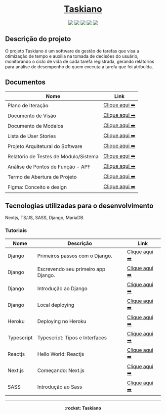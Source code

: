 <h1 align="center"><a href="https://taskiano.vercel.app/">Taskiano</a></h1>

<p align="center">
  <img src="https://img.shields.io/badge/next.js-000000?style=for-the-badge&logo=nextdotjs&logoColor=white"/>
  <img src="https://img.shields.io/badge/TypeScript-007ACC?style=for-the-badge&logo=typescript&logoColor=white"/>
  <img src="https://img.shields.io/badge/Sass-CC6699?style=for-the-badge&logo=sass&logoColor=white"/>
  <img src="https://img.shields.io/badge/Django-092E20?style=for-the-badge&logo=django&logoColor=green"/>
  <img src="https://img.shields.io/badge/MariaDB-003545?style=for-the-badge&logo=mariadb&logoColor=white"/>
</p>

## Descrição do projeto

O projeto Taskiano é um software de gestão de tarefas que visa a otimização de tempo e auxilia na tomada de decisões do usuário, monitorando o ciclo de vida de cada tarefa registrada, gerando relátorios para análise de desempenho de quem executa a tarefa que foi atribuída.

## Documentos

| Nome                                  | Link                                                                                      |
| ------------------------------------- | ----------------------------------------------------------------------------------------- |
| Plano de Iteração                     | [Clique aqui ➡️](docs/doc-iteracao.md)                                                     |
| Documento de Visão                    | [Clique aqui ➡️](docs/doc-visao.md)                                                        |
| Documento de Modelos                  | [Clique aqui ➡️](docs/doc-modelos.md)                                                      |
| Lista de User Stories                 | [Clique aqui ➡️](docs/doc-userstories.md)                                                  |
| Projeto Arquitetural do Software      | [Clique aqui ➡️](docs/doc-arq.md)                                                          |
| Relatório de Testes de Módulo/Sistema | [Clique aqui ➡️](docs/doc-us-tests.md)                                                     |
| Análise de Pontos de Função - APF     | [Clique aqui ➡️](docs/doc-apf.md)                                                          |
| Termo de Abertura de Projeto          | [Clique aqui ➡️](docs/doc-project-charter.md)                                              |
| Figma: Conceito e design              | [Clique aqui ➡️](https://www.figma.com/file/Mflem8uxMXESz9KeoSydEo/Platform?node-id=0%3A1) |

## Tecnologias utilizadas para o desenvolvimento

Nextjs, TS/JS, SASS, Django, MariaDB.

### Tutoriais

| Nome       | Descrição                           | Link                                                                                            |
| ---------- | ----------------------------------- | ----------------------------------------------------------------------------------------------- |
| Django     | Primeiros passos com o Django.      | [Clique aqui ➡️](https://django-portuguese.readthedocs.io/en/1.0/intro/index.html)               |
| Django     | Escrevendo seu primeiro app Django. | [Clique aqui ➡️](https://docs.djangoproject.com/pt-br/3.2/intro/tutorial01/)                     |
| Django     | Introdução ao Django                | [Clique aqui ➡️](https://developer.mozilla.org/pt-BR/docs/Learn/Server-side/Django/Introduction) |
| Django     | Local deploying                     | [Clique aqui ➡️](taskiano/backend/docs/local.md)                                                 |
| Heroku     | Deploying no Heroku                 | [Clique aqui ➡️](taskiano/backend/docs/heroku.md)                                                |
| Typescript | Typescript: Tipos e Interfaces      | [Clique aqui ➡️](https://www.typescriptlang.org/docs/handbook/typescript-in-5-minutes.html)      |
| Reactjs    | Hello World: Reactjs                | [Clique aqui ➡️](https://pt-br.reactjs.org/docs/hello-world.html)                                |
| Next.js    | Começando: Next.js                  | [Clique aqui ➡️](https://nextjs.org/docs/getting-started)                                        |
| SASS       | Introdução ao Sass                  | [Clique aqui ➡️](https://sass-lang.com/guide)                                                    |

---

<p align="center"><strong> :rocket: Taskiano <strong></p>
